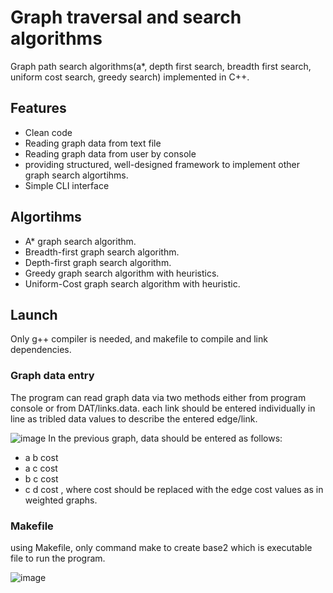 # Graph traversal and search algorithms
Graph path search algorithms(a*, depth first search, breadth first search, uniform cost search, greedy search) implemented in C++.

## Features
- Clean code
- Reading graph data from text file
- Reading graph data from user by console
- providing structured, well-designed framework to implement other graph search algortihms.
- Simple CLI interface

## Algortihms
- A* graph search algorithm.
- Breadth-first graph search algorithm.
- Depth-first graph search algorithm.
- Greedy graph search algorithm with heuristics.
- Uniform-Cost graph search algorithm with heuristic.

## Launch
Only g++ compiler is needed, and makefile to compile and link dependencies.

### Graph data entry
The program can read graph data via two methods either from program console or from DAT/links.data. each link should be entered individually in line as tribled data values to describe the entered edge/link.

![image](https://user-images.githubusercontent.com/77664485/109084321-4114db00-7710-11eb-8aa8-fd5d3924ebf7.png)
In the previous graph, data should be entered as follows:
- a b cost
- a c cost
- b c cost
- c d cost
, where cost should be replaced with the edge cost values as in weighted graphs.

### Makefile
using Makefile, only command make to create base2 which is executable file to run the program.

![image](https://user-images.githubusercontent.com/77664485/109085411-47a45200-7712-11eb-84a5-2089899137d9.png)

